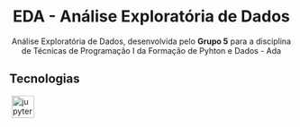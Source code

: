 <h1 align="center">  EDA - Análise Exploratória de Dados </h1>

<p align="center">Análise Exploratória de Dados, desenvolvida pelo <strong>Grupo 5</strong> para a disciplina de Técnicas de Programação I da Formação de Pyhton e Dados - Ada<p>

## Tecnologias

<p style='margin: 16px 4px 32px;'>
	<a href="https://jupyter.org/" target="_blank" rel="noreferrer">
        <img src="https://cdn.jsdelivr.net/gh/devicons/devicon/icons/jupyter/jupyter-original-wordmark.svg" alt="jupyter" width="40" height="40" />
    </a>
</p>
